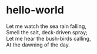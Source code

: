 # hello-world
Let me watch the sea rain falling,  
Smell the salt, deck-driven spray;  
Let me hear the bush-birds calling,  
At the dawning of the day.  
